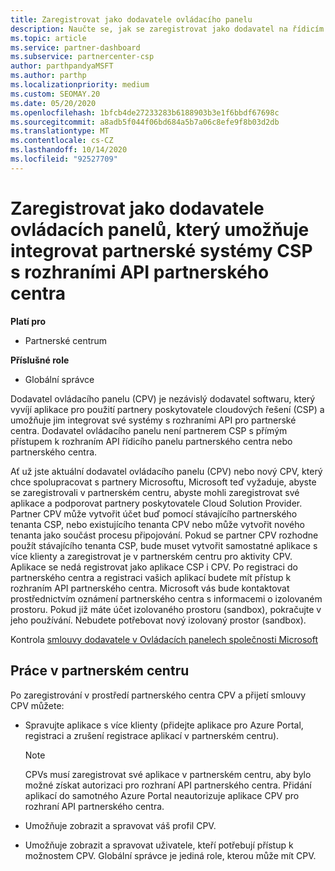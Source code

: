 ```yaml
---
title: Zaregistrovat jako dodavatele ovládacího panelu
description: Naučte se, jak se zaregistrovat jako dodavatel na řídicím panelu v partnerském centru, abyste mohli lépe integrovat partnerské systémy CSP s rozhraními API partnerského centra.
ms.topic: article
ms.service: partner-dashboard
ms.subservice: partnercenter-csp
author: parthpandyaMSFT
ms.author: parthp
ms.localizationpriority: medium
ms.custom: SEOMAY.20
ms.date: 05/20/2020
ms.openlocfilehash: 1bfcb4de27233283b6188903b3e1f6bbdf67698c
ms.sourcegitcommit: a8adb5f044f06bd684a5b7a06c8efe9f8b03d2db
ms.translationtype: MT
ms.contentlocale: cs-CZ
ms.lasthandoff: 10/14/2020
ms.locfileid: "92527709"
---
```

# <a name="enroll-as-a-control-panel-vendor-to-help-integrate-csp-partner-systems-with-partner-center-apis"></a>Zaregistrovat jako dodavatele ovládacích panelů, který umožňuje integrovat partnerské systémy CSP s rozhraními API partnerského centra

**Platí pro**

- Partnerské centrum

**Příslušné role**

- Globální správce

Dodavatel ovládacího panelu (CPV) je nezávislý dodavatel softwaru, který vyvíjí aplikace pro použití partnery poskytovatele cloudových řešení (CSP) a umožňuje jim integrovat své systémy s rozhraními API pro partnerské centra. Dodavatel ovládacího panelu není partnerem CSP s přímým přístupem k rozhraním API řídicího panelu partnerského centra nebo partnerského centra.

Ať už jste aktuální dodavatel ovládacího panelu (CPV) nebo nový CPV, který chce spolupracovat s partnery Microsoftu, Microsoft teď vyžaduje, abyste se zaregistrovali v partnerském centru, abyste mohli zaregistrovat své aplikace a podporovat partnery poskytovatele Cloud Solution Provider. Partner CPV může vytvořit účet buď pomocí stávajícího partnerského tenanta CSP, nebo existujícího tenanta CPV nebo může vytvořit nového tenanta jako součást procesu připojování. Pokud se partner CPV rozhodne použít stávajícího tenanta CSP, bude muset vytvořit samostatné aplikace s více klienty a zaregistrovat je v partnerském centru pro aktivity CPV. Aplikace se nedá registrovat jako aplikace CSP i CPV. Po registraci do partnerského centra a registraci vašich aplikací budete mít přístup k rozhraním API partnerského centra.  Microsoft vás bude kontaktovat prostřednictvím oznámení partnerského centra s informacemi o izolovaném prostoru. Pokud již máte účet izolovaného prostoru (sandbox), pokračujte v jeho používání. Nebudete potřebovat nový izolovaný prostor (sandbox).

Kontrola [smlouvy dodavatele v Ovládacích panelech společnosti Microsoft](https://go.microsoft.com/fwlink/?linkid=2055198)


## <a name="working-in-partner-center"></a>Práce v partnerském centru
Po zaregistrování v prostředí partnerského centra CPV a přijetí smlouvy CPV můžete:

- Spravujte aplikace s více klienty (přidejte aplikace pro Azure Portal, registraci a zrušení registrace aplikací v partnerském centru).

    >[!Note] 
    >CPVs musí zaregistrovat své aplikace v partnerském centru, aby bylo možné získat autorizaci pro rozhraní API partnerského centra. Přidání aplikací do samotného Azure Portal neautorizuje aplikace CPV pro rozhraní API partnerského centra. 

- Umožňuje zobrazit a spravovat váš profil CPV. 

- Umožňuje zobrazit a spravovat uživatele, kteří potřebují přístup k možnostem CPV. Globální správce je jediná role, kterou může mít CPV.


